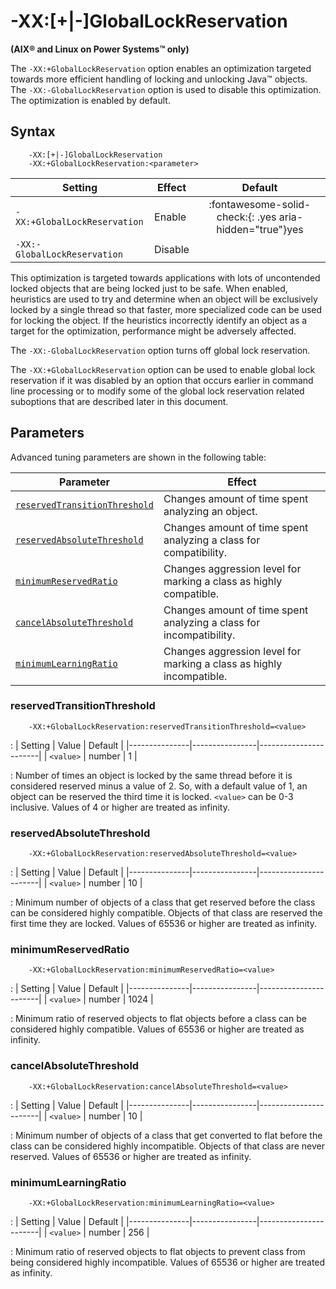 <!--
* Copyright (c) 2017, 2025 IBM Corp. and others
*
* This program and the accompanying materials are made
* available under the terms of the Eclipse Public License 2.0
* which accompanies this distribution and is available at
* https://www.eclipse.org/legal/epl-2.0/ or the Apache
* License, Version 2.0 which accompanies this distribution and
* is available at https://www.apache.org/licenses/LICENSE-2.0.
*
* This Source Code may also be made available under the
* following Secondary Licenses when the conditions for such
* availability set forth in the Eclipse Public License, v. 2.0
* are satisfied: GNU General Public License, version 2 with
* the GNU Classpath Exception [1] and GNU General Public
* License, version 2 with the OpenJDK Assembly Exception [2].
*
* [1] https://www.gnu.org/software/classpath/license.html
* [2] https://openjdk.org/legal/assembly-exception.html
*
* SPDX-License-Identifier: EPL-2.0 OR Apache-2.0 OR GPL-2.0-only WITH Classpath-exception-2.0 OR GPL-2.0-only WITH OpenJDK-assembly-exception-1.0
-->

# -XX:\[+|-\]GlobalLockReservation

**(AIX&reg; and Linux on Power Systems&trade; only)**

The `-XX:+GlobalLockReservation` option enables an optimization targeted towards more efficient handling of locking and unlocking Java&trade; objects. The `-XX:-GlobalLockReservation` option is used to disable this optimization. The optimization is enabled by default.

## Syntax

        -XX:[+|-]GlobalLockReservation
        -XX:+GlobalLockReservation:<parameter>

| Setting                    | Effect | Default                                                                              |
|----------------------------|--------|:------------------------------------------------------------------------------------:|
|`-XX:+GlobalLockReservation`| Enable | :fontawesome-solid-check:{: .yes aria-hidden="true"}<span class="sr-only">yes</span> |
|`-XX:-GlobalLockReservation`| Disable|                                                                                      |

This optimization is targeted towards applications with lots of uncontended locked objects that are being locked just to be safe. When enabled, heuristics are used to try and determine when an object will be exclusively locked by a single thread so that faster, more specialized code can be used for locking the object. If the heuristics incorrectly identify an object as a target for the optimization, performance might be adversely affected.

The `-XX:-GlobalLockReservation` option turns off global lock reservation.

The `-XX:+GlobalLockReservation` option can be used to enable global lock reservation if it was disabled by an option that occurs earlier in command line processing or to modify some of the global lock reservation related suboptions that are described later in this document.

## Parameters

Advanced tuning parameters are shown in the following table:

| Parameter                                                     | Effect                                                               |
|---------------------------------------------------------------|----------------------------------------------------------------------|
| [`reservedTransitionThreshold`](#reservedtransitionthreshold) | Changes amount of time spent analyzing an object.                    |
| [`reservedAbsoluteThreshold`  ](#reservedabsolutethreshold  ) | Changes amount of time spent analyzing a class for compatibility.    |
| [`minimumReservedRatio`       ](#minimumreservedratio       ) | Changes aggression level for marking a class as highly compatible.   |
| [`cancelAbsoluteThreshold`    ](#cancelabsolutethreshold    ) | Changes amount of time spent analyzing a class for incompatibility.  |
| [`minimumLearningRatio`       ](#minimumlearningratio       ) | Changes aggression level for marking a class as highly incompatible. |


### reservedTransitionThreshold
        -XX:+GlobalLockReservation:reservedTransitionThreshold=<value>

: | Setting       | Value          | Default               |
  |---------------|----------------|-----------------------|
  | `<value>`     | number         | 1                     |

: Number of times an object is locked by the same thread before it is considered reserved minus a value of 2. So, with a default value of 1, an object can be reserved the third time it is locked. `<value>` can be 0-3 inclusive. Values of 4 or higher are treated as infinity.

### reservedAbsoluteThreshold
        -XX:+GlobalLockReservation:reservedAbsoluteThreshold=<value>

: | Setting       | Value          | Default               |
  |---------------|----------------|-----------------------|
  | `<value>`     | number         | 10                    |

: Minimum number of objects of a class that get reserved before the class can be considered highly compatible. Objects of that class are reserved the first time they are locked. Values of 65536 or higher are treated as infinity.

### minimumReservedRatio
        -XX:+GlobalLockReservation:minimumReservedRatio=<value>

: | Setting       | Value          | Default               |
  |---------------|----------------|-----------------------|
  | `<value>`     | number         | 1024                  |

: Minimum ratio of reserved objects to flat objects before a class can be considered highly compatible. Values of 65536 or higher are treated as infinity.

### cancelAbsoluteThreshold
        -XX:+GlobalLockReservation:cancelAbsoluteThreshold=<value>

: | Setting       | Value          | Default               |
  |---------------|----------------|-----------------------|
  | `<value>`     | number         | 10                    |

: Minimum number of objects of a class that get converted to flat before the class can be considered highly incompatible. Objects of that class are never reserved. Values of 65536 or higher are treated as infinity.

### minimumLearningRatio
        -XX:+GlobalLockReservation:minimumLearningRatio=<value>

: | Setting       | Value          | Default               |
  |---------------|----------------|-----------------------|
  | `<value>`     | number         | 256                   |

: Minimum ratio of reserved objects to flat objects to prevent class from being considered highly incompatible. Values of 65536 or higher are treated as infinity.

<!-- ==== END OF TOPIC ==== xxgloballockreservation.md ==== -->
